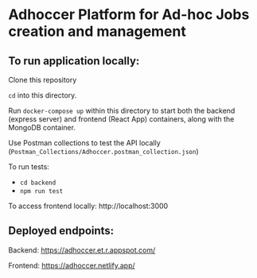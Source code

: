 # Adhoccer Platform for Ad-hoc Jobs creation and management

## To run application locally:
Clone this repository

```cd``` into this directory.

Run ```docker-compose up``` within this directory to start both the backend (express server) and frontend (React App) containers, along with the MongoDB container.

Use Postman collections to test the API locally (```Postman_Collections/Adhoccer.postman_collection.json```)

To run tests:
- ```cd backend```
- ```npm run test```

To access frontend locally: http://localhost:3000

## Deployed endpoints:
Backend: https://adhoccer.et.r.appspot.com/

Frontend: https://adhoccer.netlify.app/